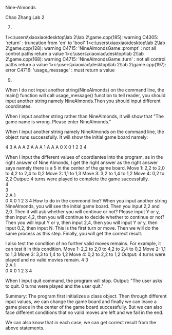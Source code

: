 Nine-Almonds

Chao Zhang  Lab 2

7.
1>c:\users\xiaoxiao\desktop\lab 2\lab 2\game.cpp(185): warning C4305: 'return' : truncation from 'en' to 'bool'
1>c:\users\xiaoxiao\desktop\lab 2\lab 2\game.cpp(128): warning C4715: 'NineAlmondsGame::prompt' : not all control paths return a value
1>c:\users\xiaoxiao\desktop\lab 2\lab 2\game.cpp(168): warning C4715: 'NineAlmondsGame::turn' : not all control paths return a value
1>c:\users\xiaoxiao\desktop\lab 2\lab 2\game.cpp(197): error C4716: 'usage_message' : must return a value

9.
When I do not input another string(NineAlmonds) on the command line, the main() function will call usage_message() function to tell reader, you should input another string namely NineAlmonds.Then you should input different coordinates.

When I input another string rather than NineAlmonds, it will show that "The game name is wrong. Please enter NineAlmonds."

When I input another string namely NineAlmonds on the command line, the object runs successfully. It will show the initial game board namely:

4
3   A A A
2   A A A
1   A A A
0
X 0 1 2 3 4

When I input the different values of coordiantes into the program, as in the right answer of Nine Almonds, I get the right answer as the right answer says namely there is a 5 in the center of the game board.
Move 1: 2,2 to 2,0 to 4,2 to 2,4 to 0,2
Move 2: 1,1 to 1,3
Move 3: 3,2 to 1,4 to 1,2
Move 4: 0,2 to 2,2
Output: 4 turns were played to complete the game successfully.  
4  
3    
2     A
1   
0
X 0 1 2 3 4
How to do in the commond line? When you input another string NineAlmonds, you will see the initial game board. Then you input 2,2 and 2,0. Then it will ask whether you will continue or not? Please input Y or y, then input 4,2, then you will continue to decide whether to continue or not? Then you will input Y or y, then input 2,4, then you will input Y or y, then input 0,2, then input N. This is the first turn or move. Then we will do the same process as this step. Finally, you will get the correct result.

I also test the condition of no further valid moves remains.
For example, it can test it in this condition.
Move 1: 2,2 to 2,0 to 4,2 to 2,4 to 0,2
Move 2: 1,1 to 1,3
Move 3: 3,3 to 1,4 to 1,2
Move 4: 0,2 to 2,2 to 1,2
Output: 4 turns were played and no valid movies remain.
4
3    
2       A
1   
0
X 0 1 2 3 4

When I input quit command, the program will stop.
Output: "The user asks to quit. 0 turns were played and the user quit."

Summary:
The program first initializes a class object. Then through different input values, we can change the game board and finally we can leave a game piece in the center of the game board successfully. But we can also face different conditions that no valid moves are left and we fail in the end.

We can also know that in each case, we can get correct result from the above statements.


